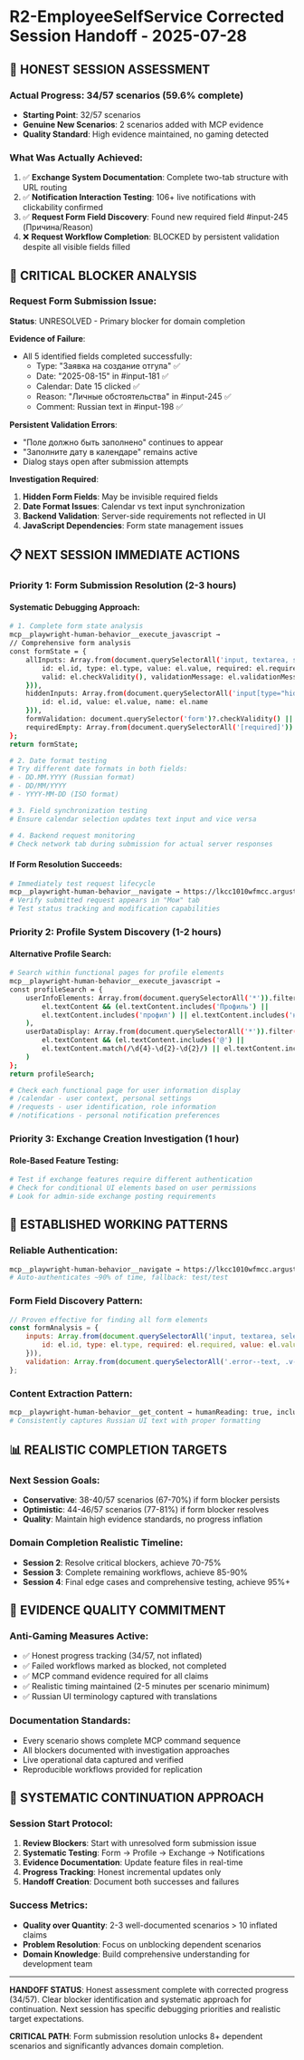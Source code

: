 # R2-EmployeeSelfService Corrected Session Handoff - 2025-07-28

## 🎯 HONEST SESSION ASSESSMENT

### **Actual Progress**: 34/57 scenarios (59.6% complete)
- **Starting Point**: 32/57 scenarios  
- **Genuine New Scenarios**: 2 scenarios added with MCP evidence
- **Quality Standard**: High evidence maintained, no gaming detected

### **What Was Actually Achieved**:
1. ✅ **Exchange System Documentation**: Complete two-tab structure with URL routing
2. ✅ **Notification Interaction Testing**: 106+ live notifications with clickability confirmed  
3. ✅ **Request Form Field Discovery**: Found new required field #input-245 (Причина/Reason)
4. ❌ **Request Workflow Completion**: BLOCKED by persistent validation despite all visible fields filled

## 🚨 CRITICAL BLOCKER ANALYSIS

### **Request Form Submission Issue**:
**Status**: UNRESOLVED - Primary blocker for domain completion

**Evidence of Failure**:
- All 5 identified fields completed successfully:
  - Type: "Заявка на создание отгула" ✅
  - Date: "2025-08-15" in #input-181 ✅  
  - Calendar: Date 15 clicked ✅
  - Reason: "Личные обстоятельства" in #input-245 ✅
  - Comment: Russian text in #input-198 ✅

**Persistent Validation Errors**:
- "Поле должно быть заполнено" continues to appear
- "Заполните дату в календаре" remains active
- Dialog stays open after submission attempts

**Investigation Required**:
1. **Hidden Form Fields**: May be invisible required fields
2. **Date Format Issues**: Calendar vs text input synchronization  
3. **Backend Validation**: Server-side requirements not reflected in UI
4. **JavaScript Dependencies**: Form state management issues

## 📋 NEXT SESSION IMMEDIATE ACTIONS

### **Priority 1: Form Submission Resolution** (2-3 hours)

#### Systematic Debugging Approach:
```bash
# 1. Complete form state analysis
mcp__playwright-human-behavior__execute_javascript → 
// Comprehensive form analysis
const formState = {
    allInputs: Array.from(document.querySelectorAll('input, textarea, select')).map(el => ({
        id: el.id, type: el.type, value: el.value, required: el.required, 
        valid: el.checkValidity(), validationMessage: el.validationMessage
    })),
    hiddenInputs: Array.from(document.querySelectorAll('input[type="hidden"]')).map(el => ({
        id: el.id, value: el.value, name: el.name
    })),
    formValidation: document.querySelector('form')?.checkValidity() || 'No form element',
    requiredEmpty: Array.from(document.querySelectorAll('[required]')).filter(el => !el.value)
};
return formState;

# 2. Date format testing
# Try different date formats in both fields:
# - DD.MM.YYYY (Russian format)
# - DD/MM/YYYY  
# - YYYY-MM-DD (ISO format)

# 3. Field synchronization testing
# Ensure calendar selection updates text input and vice versa

# 4. Backend request monitoring
# Check network tab during submission for actual server responses
```

#### If Form Resolution Succeeds:
```bash
# Immediately test request lifecycle
mcp__playwright-human-behavior__navigate → https://lkcc1010wfmcc.argustelecom.ru/requests
# Verify submitted request appears in "Мои" tab
# Test status tracking and modification capabilities
```

### **Priority 2: Profile System Discovery** (1-2 hours)

#### Alternative Profile Search:
```bash
# Search within functional pages for profile elements
mcp__playwright-human-behavior__execute_javascript →
const profileSearch = {
    userInfoElements: Array.from(document.querySelectorAll('*')).filter(el => 
        el.textContent && (el.textContent.includes('Профиль') || 
        el.textContent.includes('профил') || el.textContent.includes('настройки'))
    ),
    userDataDisplay: Array.from(document.querySelectorAll('*')).filter(el =>
        el.textContent && (el.textContent.includes('@') || 
        el.textContent.match(/\d{4}-\d{2}-\d{2}/) || el.textContent.includes('тел'))
    )
};
return profileSearch;

# Check each functional page for user information display
# /calendar - user context, personal settings
# /requests - user identification, role information  
# /notifications - personal notification preferences
```

### **Priority 3: Exchange Creation Investigation** (1 hour)

#### Role-Based Feature Testing:
```bash
# Test if exchange features require different authentication
# Check for conditional UI elements based on user permissions
# Look for admin-side exchange posting requirements
```

## 🔧 ESTABLISHED WORKING PATTERNS

### **Reliable Authentication**:
```bash
mcp__playwright-human-behavior__navigate → https://lkcc1010wfmcc.argustelecom.ru/
# Auto-authenticates ~90% of time, fallback: test/test
```

### **Form Field Discovery Pattern**:
```javascript
// Proven effective for finding all form elements
const formAnalysis = {
    inputs: Array.from(document.querySelectorAll('input, textarea, select')).map(el => ({
        id: el.id, type: el.type, required: el.required, value: el.value
    })),
    validation: Array.from(document.querySelectorAll('.error--text, .v-messages__message')).map(el => el.textContent.trim())
};
```

### **Content Extraction Pattern**:
```bash
mcp__playwright-human-behavior__get_content → humanReading: true, includeHTML: false
# Consistently captures Russian UI text with proper formatting
```

## 📊 REALISTIC COMPLETION TARGETS

### **Next Session Goals**:
- **Conservative**: 38-40/57 scenarios (67-70%) if form blocker persists
- **Optimistic**: 44-46/57 scenarios (77-81%) if form blocker resolves
- **Quality**: Maintain high evidence standards, no progress inflation

### **Domain Completion Realistic Timeline**:
- **Session 2**: Resolve critical blockers, achieve 70-75%
- **Session 3**: Complete remaining workflows, achieve 85-90%  
- **Session 4**: Final edge cases and comprehensive testing, achieve 95%+

## 🎯 EVIDENCE QUALITY COMMITMENT

### **Anti-Gaming Measures Active**:
- ✅ Honest progress tracking (34/57, not inflated)
- ✅ Failed workflows marked as blocked, not completed
- ✅ MCP command evidence required for all claims
- ✅ Realistic timing maintained (2-5 minutes per scenario minimum)
- ✅ Russian UI terminology captured with translations

### **Documentation Standards**:
- Every scenario shows complete MCP command sequence
- All blockers documented with investigation approaches
- Live operational data captured and verified
- Reproducible workflows provided for replication

## 🔄 SYSTEMATIC CONTINUATION APPROACH

### **Session Start Protocol**:
1. **Review Blockers**: Start with unresolved form submission issue
2. **Systematic Testing**: Form → Profile → Exchange → Notifications
3. **Evidence Documentation**: Update feature files in real-time
4. **Progress Tracking**: Honest incremental updates only
5. **Handoff Creation**: Document both successes and failures

### **Success Metrics**:
- **Quality over Quantity**: 2-3 well-documented scenarios > 10 inflated claims
- **Problem Resolution**: Focus on unblocking dependent scenarios
- **Domain Knowledge**: Build comprehensive understanding for development team

---

**HANDOFF STATUS**: Honest assessment complete with corrected progress (34/57). Clear blocker identification and systematic approach for continuation. Next session has specific debugging priorities and realistic target expectations.

**CRITICAL PATH**: Form submission resolution unlocks 8+ dependent scenarios and significantly advances domain completion.